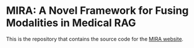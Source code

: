 # MIRA: A Novel Framework for Fusing Modalities in Medical RAG

This is the repository that contains the source code for the [MIRA website](https://mbzuai-oryx.github.io/MIRA/).



<!-- # Website License -->
<!-- <a rel="license" href="http://creativecommons.org/licenses/by-sa/4.0/"><img alt="Creative Commons License" style="border-width:0" src="https://i.creativecommons.org/l/by-sa/4.0/88x31.png" /></a><br />This work is licensed under a <a rel="license" href="http://creativecommons.org/licenses/by-sa/4.0/">Creative Commons Attribution-ShareAlike 4.0 International License</a>. -->
